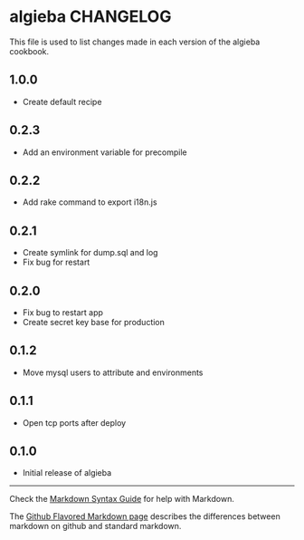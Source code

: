 # algieba CHANGELOG

This file is used to list changes made in each version of the algieba cookbook.

## 1.0.0
- Create default recipe

## 0.2.3
- Add an environment variable for precompile

## 0.2.2
- Add rake command to export i18n.js

## 0.2.1
- Create symlink for dump.sql and log
- Fix bug for restart

## 0.2.0
- Fix bug to restart app
- Create secret key base for production

## 0.1.2
- Move mysql users to attribute and environments

## 0.1.1
- Open tcp ports after deploy

## 0.1.0
- Initial release of algieba

- - -
Check the [Markdown Syntax Guide](http://daringfireball.net/projects/markdown/syntax) for help with Markdown.

The [Github Flavored Markdown page](http://github.github.com/github-flavored-markdown/) describes the differences between markdown on github and standard markdown.
